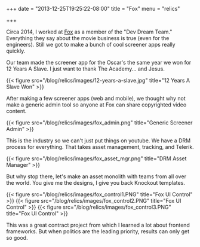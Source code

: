 +++
date = "2013-12-25T19:25:22-08:00"
title = "Fox"
menu = "relics"

+++

Circa 2014, I worked at [Fox](http://www.foxmovies.com/) as a member of the "Dev Dream Team."  Everything they say about the movie business is true (even for the engineers).  Still we got to make a bunch of cool screener apps really quickly.

Our team made the screener app for the Oscar's the same year we won for 12 Years A Slave.  I just want to thank The Academy... and Jesus.

{{< figure src="/blog/relics/images/12-years-a-slave.jpg" title="12 Years A Slave Won" >}}

After making a few screener apps (web and mobile), we thought why not make a generic admin tool so anyone at Fox can share copyrighted video content.

{{< figure src="/blog/relics/images/fox_admin.png" title="Generic Screener Admin" >}}

This is the industry so we can't just put things on youtube.  We have a DRM process for everything.  That takes asset management, tracking, and Telerik.

{{< figure src="/blog/relics/images/fox_asset_mgr.png" title="DRM Asset Manager" >}}

But why stop there, let's make an asset monolith with teams from all over the world.  You give me the designs, I give you back Knockout templates.

{{< figure src="/blog/relics/images/fox_control1.PNG" title="Fox UI Control" >}}
{{< figure src="/blog/relics/images/fox_control2.PNG" title="Fox UI Control" >}}
{{< figure src="/blog/relics/images/fox_control3.PNG" title="Fox UI Control" >}}

This was a great contract project from which I learned a lot about frontend frameworks.  But when politics are the leading priority, results can only get so good.

